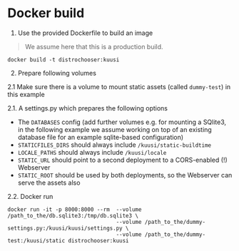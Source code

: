 # Docker build

1. Use the provided Dockerfile to build an image

> We assume here that this is a production build.

```
docker build -t distrochooser:kuusi
```

2. Prepare following volumes

2.1 Make sure there is a volume to mount static assets (called `dummy-test`) in this example

2.1. A settings.py which prepares the following options

- The `DATABASES` config (add further volumes e.g. for mounting a SQlite3, in the following example we assume working on top of an existing database file for an example sqlite-based configuration)
- `STATICFILES_DIRS` should always include `/kuusi/static-buildtime`
- `LOCALE_PATHS` should always include `/kuusi/locale`
- `STATIC_URL` should point to a second deployment to a CORS-enabled (!) Webserver
- `STATIC_ROOT` should be used by both deployments, so the Webserver can serve the assets also

2.2. Docker run

```
docker run -it -p 8000:8000 --rm  --volume /path_to_the/db.sqlite3:/tmp/db.sqlite3 \
                                  --volume /path_to_the/dummy-settings.py:/kuusi/kuusi/settings.py \
                                  --volume /path_to_the/dummy-test:/kuusi/static distrochooser:kuusi
```

